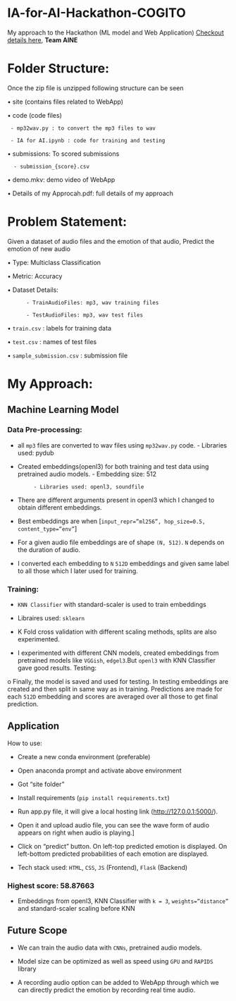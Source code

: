 # IA-for-AI-Hackathon-COGITO
My approach to the Hackathon (ML model and Web Application)
[Checkout details here](https://www.hackerearth.com/challenges/competitive/ia-for-ai/), **Team AINE**
# Folder Structure:

Once the zip file is unzipped following structure can be seen

• site (contains files related to WebApp)

• code (code files)

     - mp32wav.py : to convert the mp3 files to wav

     - IA for AI.ipynb : code for training and testing

• submissions: To scored submissions

      - submission_{score}.csv

• demo.mkv: demo video of WebApp

• Details of my Approcah.pdf: full details of my approach

# Problem Statement:

Given a dataset of audio files and the emotion of that audio, Predict the emotion of new audio

• Type: Multiclass Classification

• Metric: Accuracy

• Dataset Details:

          - TrainAudioFiles: mp3, wav training files

          - TestAudioFiles: mp3, wav test files

• `train.csv` : labels for training data

• `test.csv` : names of test files

• `sample_submission.csv` : submission file

# My Approach:

## Machine Learning Model

### Data Pre-processing:

- all `mp3` files are converted to wav files using `mp32wav.py` code.
           - Libraries used: pydub

- Created embeddings(openl3) for both training and test data using pretrained audio models.
           - Embedding size: 512

           - Libraries used: openl3, soundfile

- There are different arguments present in openl3 which I changed to obtain different embeddings.

- Best embeddings are when [`input_repr=”ml256”, hop_size=0.5, content_type=”env”`]

- For a given audio file embeddings are of shape `(N, 512)`. `N` depends on the duration of audio.

- I converted each embedding to `N`  `512D` embeddings and given same label to all those which I later used for training.

### Training:

- `KNN Classifier` with standard-scaler is used to train embeddings

- Libraires used: `sklearn`

- K Fold cross validation with different scaling methods, splits are also experimented.

- I experimented with different CNN models, created embeddings from pretrained models like `VGGish`, `edgel3`.But `openl3` with KNN Classifier gave good results. Testing:

o Finally, the model is saved and used for testing. In testing embeddings are created and then split in same way as in training. Predictions are made for each `512D` embedding and scores are averaged over all those to get final prediction.

## Application

How to use:

- Create a new conda environment (preferable)

- Open anaconda prompt and activate above environment

- Got “site folder”

- Install requirements (`pip install requirements.txt`)

- Run app.py file, it will give a local hosting link (http://127.0.0.1:5000/).

- Open it and upload audio file, you can see the wave form of audio appears on right when audio is playing.]

- Click on “predict” button. On left-top predicted emotion is displayed. On left-bottom predicted probabilities of each emotion are displayed.

- Tech stack used: `HTML`, `CSS`, `JS` (Frontend), `Flask` (Backend)

### Highest score: 58.87663

- Embeddings from openl3, KNN Classifier with `k = 3`, `weights=”distance”` and standard-scaler scaling before KNN

## Future Scope

- We can train the audio data with `CNNs`, pretrained audio models.

- Model size can be optimized as well as speed using `GPU` and `RAPIDS` library

- A recording audio option can be added to WebApp through which we can directly predict the emotion by recording real time audio.
